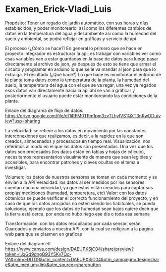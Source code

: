 # Examen_Erick-Vladi_Luis

Propósito: 
Tener un regado de jardin automático, con sus horas y días establecidos, y poder monitorearlo, así como los diferentes cambios de datos en la temperatura del agua y del ambiente así como la humedad del suelo y ambiental, se podrá reflejar en gráficas y servicio de api



El proceso (¿Cómo se hace?)
 En general lo primero que se hace en proyecto integrador es estructurar la api, es trabajar con variables ver como esas variables van a estar guardadas en la base de datos para luego pasar directamente al archivo de json, ya después de esto se tiene que armar el circuito y programar en arduino lo que se le va mandar al json para que lo extraiga.
El resultado (¿Qué hace?)
 Lo que hace es monitorear el entorno de la planta toma datos como la temperatura de la planta, la humedad del suelo, la temperatura del agua con el que se va regar, una vez ya regados esos datos van directamente hacia la api ahí se van a gráficar y posteriormente el usuario puede estár monitoreando las condiciones de la planta.
 
 Enlace del diagrama de flujo de datos: https://drive.google.com/file/d/1iRFM0TPm1pm3zvTLhyIVS1QXT3nRwDDu/view?usp=sharing
 
 La velocidad: se refiere a los datos en movimiento por las constantes interconexiones que realizamos, es decir, a la rapidez en la que son creados, almacenados y procesados en tiempo real.
Visualización: nos referimos al modo en el que los datos son presentados. Una vez que los datos son procesados (los datos están en tablas y hojas de cálculo), necesitamos representarlos visualmente de manera que sean legibles y accesibles, para encontrar patrones y claves ocultas en el tema a investigar.

Volumen: los datos de nuestros sensores se toman en cada momento y se envían a la API
Veracidad: los datos al ser medidos por los sensores cuentan con una veracidad, ya que estos están creados para captar sus propias mediciones (humedad, temperatura, etc)
Valor: con los datos obtenidos se puede verificar el correcto funcionamiento del proyecto, y en caso de que los datos arrojados no estén siendo los habituales, se pueda solucionar, ejemplo que los datos de humedad sean bajos quiere decir que la tierra está cerca, por ende no hubo riego ese día o toda esa semana

Transformación: con los datos recopilados por cada sensor, serán Guardados y enviados a nuestra API, con la cual se redigiran a la página web para que se plasmen en graficas

Enlace del diagram etl
https://www.canva.com/design/DAEUPXSjC04/share/preview?token=lJxGd9dngQ93Y5Ky7Qc-VA&role=EDITOR&utm_content=DAEUPXSjC04&utm_campaign=designshare&utm_medium=link&utm_source=sharebutton 
